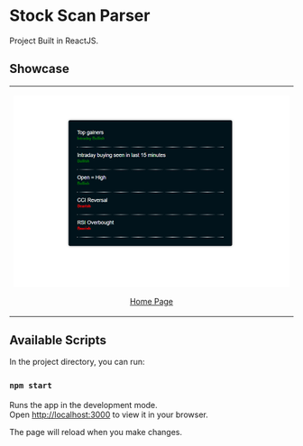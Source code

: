 # Stock Scan Parser
Project Built in ReactJS.

## Showcase

<table align="center">
    <tr>
        <td>
            <a href="https://Virajj28.github.io/stock-scan-parser">
                <p align="center">
                    <img src="readme/homestock.png" alt="homepage">
                    <p align="center">Home Page</p>
                </p>
            </a>
        </td>
    </tr>
    </table>

## Available Scripts

In the project directory, you can run:

### `npm start`

Runs the app in the development mode.\
Open [http://localhost:3000](http://localhost:3000) to view it in your browser.

The page will reload when you make changes.
